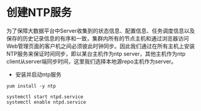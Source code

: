 # 创建NTP服务

为了保障大数据平台中Server收集到的状态信息、配置信息、任务调度信息以及保存的历史记录信息的有序和一致，集群内所有的节点主机和通过浏览器访问Web管理页面的客户机之间必须彼此时钟同步。因此我们通过在所有主机上安装NTP服务来保证时间同步，即以某台主机作为ntp server，其他主机作为ntp client从server端同步时间，这里我们选择本地源repo主机作为server。

* 安装并启动ntp服务

```
yum install -y ntp

systemctl start ntpd.service
systemctl enable ntpd.service
```




